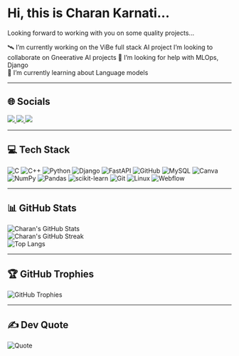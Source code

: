 # Hi, this is Charan Karnati...

Looking forward to working with you on some quality projects...

🛰️ I’m currently working on the ViBe full stack AI project
 I’m looking to collaborate on Gneerative AI projects 
🤝 I’m looking for help with MLOps, Django  
🌱 I’m currently learning about Language models
  
---

## 🌐 Socials

<p>
  <a href="https://www.linkedin.com/in/charan-karnati-852884215/">
    <img src="https://img.shields.io/badge/LinkedIn-0A66C2?style=for-the-badge&logo=linkedin&logoColor=white" />
  </a>
  <a href="https://medium.com/@charankarnati180604">
    <img src="https://img.shields.io/badge/Medium-12100E?style=for-the-badge&logo=medium&logoColor=white" />
  </a>
  <a href="https://stackoverflow.com/users/30559331/charan-karnati">
    <img src="https://img.shields.io/badge/Stack%20Overflow-F58025?style=for-the-badge&logo=stackoverflow&logoColor=white" />
  </a>
</p>

---

## 💻 Tech Stack

![C](https://img.shields.io/badge/C-00599C?style=flat&logo=c&logoColor=white)
![C++](https://img.shields.io/badge/C++-00599C?style=flat&logo=c%2B%2B&logoColor=white)
![Python](https://img.shields.io/badge/Python-3776AB?style=flat&logo=python&logoColor=white)
![Django](https://img.shields.io/badge/Django-092E20?style=flat&logo=django&logoColor=white)
![FastAPI](https://img.shields.io/badge/FastAPI-009688?style=flat&logo=fastapi&logoColor=white)
![GitHub](https://img.shields.io/badge/GitHub-181717?style=flat&logo=github)
![MySQL](https://img.shields.io/badge/MySQL-4479A1?style=flat&logo=mysql&logoColor=white)
![Canva](https://img.shields.io/badge/Canva-00C4CC?style=flat&logo=canva&logoColor=white)
![NumPy](https://img.shields.io/badge/NumPy-013243?style=flat&logo=numpy)
![Pandas](https://img.shields.io/badge/Pandas-150458?style=flat&logo=pandas)
![scikit-learn](https://img.shields.io/badge/scikit--learn-F7931E?style=flat&logo=scikit-learn&logoColor=white)
![Git](https://img.shields.io/badge/Git-F05032?style=flat&logo=git&logoColor=white)
![Linux](https://img.shields.io/badge/Linux-FCC624?style=flat&logo=linux&logoColor=black)
![Webflow](https://img.shields.io/badge/Webflow-4353FF?style=flat&logo=webflow&logoColor=white)

---

## 📊 GitHub Stats

![Charan's GitHub Stats](https://github-readme-stats.vercel.app/api?username=Charank18&show_icons=true&theme=tokyonight)  
![Charan's GitHub Streak](https://github-readme-streak-stats.herokuapp.com/?user=Charank18&theme=tokyonight)  
![Top Langs](https://github-readme-stats.vercel.app/api/top-langs/?username=Charank18&layout=compact&theme=tokyonight)

---

## 🏆 GitHub Trophies

![GitHub Trophies](https://github-profile-trophy.vercel.app/?username=Charank18&theme=tokyonight&no-frame=true&margin-w=10)

---

## ✍️ Dev Quote

![Quote](https://quotes-github-readme.vercel.app/api?type=horizontal&theme=tokyonight)
